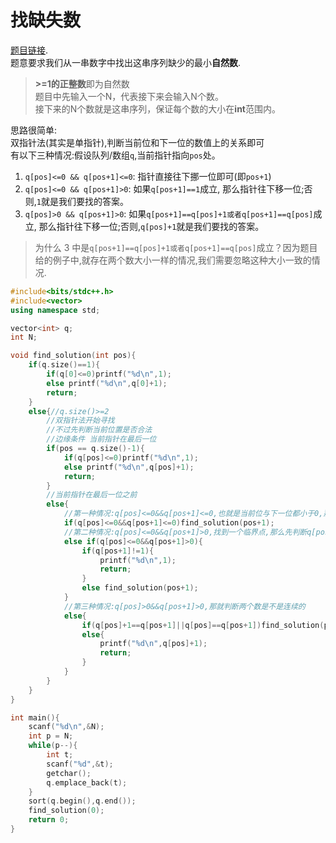 # 找缺失数
[题目链接](https://pintia.cn/problem-sets/994805342720868352/problems/994805343463260160).  
题意要求我们从一串数字中找出这串序列缺少的最小**自然数**. 
> **>=1的正整数**即为自然数  
题目中先输入一个N，代表接下来会输入N个数。  
接下来的N个数就是这串序列，保证每个数的大小在**int**范围内。  
  
思路很简单:  
双指针法(其实是单指针),判断当前位和下一位的数值上的关系即可  
有以下三种情况:假设队列/数组```q```,当前指针指向```pos```处。  
1. ```q[pos]<=0 && q[pos+1]<=0```: 指针直接往下挪一位即可(即```pos+1```)  
2. ```q[pos]<=0 && q[pos+1]>0```: 如果```q[pos+1]==1```成立, 那么指针往下移一位;否则,```1```就是我们要找的答案。  
3. ```q[pos]>0 && q[pos+1]>0```: 如果```q[pos+1]==q[pos]+1或者q[pos+1]==q[pos]```成立, 那么指针往下移一位;否则,```q[pos]+1```就是我们要找的答案。  
> 为什么 3 中是```q[pos+1]==q[pos]+1或者q[pos+1]==q[pos]```成立？因为题目给的例子中,就存在两个数大小一样的情况,我们需要忽略这种大小一致的情况. 

```c++
#include<bits/stdc++.h>
#include<vector>
using namespace std;

vector<int> q;
int N;

void find_solution(int pos){
    if(q.size()==1){
        if(q[0]<=0)printf("%d\n",1);
        else printf("%d\n",q[0]+1);
        return;
    }
    else{//q.size()>=2
        //双指针法开始寻找
        //不过先判断当前位置是否合法
        //边缘条件 当前指针在最后一位
        if(pos == q.size()-1){
            if(q[pos]<=0)printf("%d\n",1);
            else printf("%d\n",q[pos]+1);
            return;
        }
        //当前指针在最后一位之前
        else{
            //第一种情况:q[pos]<=0&&q[pos+1]<=0,也就是当前位与下一位都小于0,那么向下一位探索
            if(q[pos]<=0&&q[pos+1]<=0)find_solution(pos+1);
            //第二种情况:q[pos]<=0&&q[pos+1]>0,找到一个临界点,那么先判断q[pos+1]是不是1,如果不是,可以直接输出1,如果是,向下一位探索
            else if(q[pos]<=0&&q[pos+1]>0){
                if(q[pos+1]!=1){
                    printf("%d\n",1);
                    return;
                }
                else find_solution(pos+1);
            }
            //第三种情况:q[pos]>0&&q[pos+1]>0,那就判断两个数是不是连续的
            else{
                if(q[pos]+1==q[pos+1]||q[pos]==q[pos+1])find_solution(pos+1);
                else{
                    printf("%d\n",q[pos]+1);
                    return;
                }
            }
        }
    }
}

int main(){
    scanf("%d\n",&N);
    int p = N;
    while(p--){
        int t;
        scanf("%d",&t);
        getchar();
        q.emplace_back(t);
    }
    sort(q.begin(),q.end());
    find_solution(0);
    return 0;
}
```
